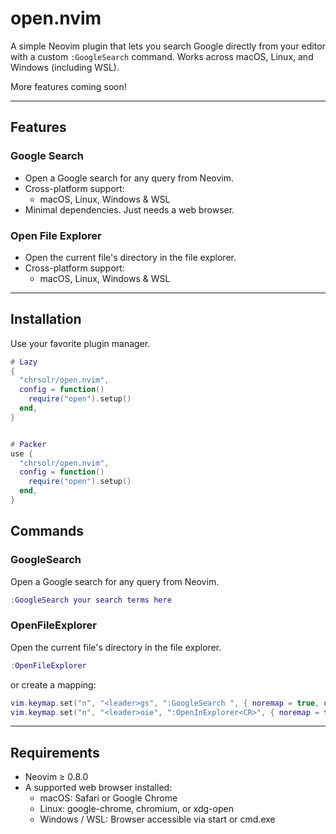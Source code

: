 # open.nvim

A simple Neovim plugin that lets you search Google directly from your editor with a custom `:GoogleSearch` command. Works across macOS, Linux, and Windows (including WSL).

More features coming soon!

---

## Features

### Google Search
- Open a Google search for any query from Neovim.
- Cross-platform support:
  - macOS, Linux, Windows & WSL
- Minimal dependencies. Just needs a web browser.

### Open File Explorer
- Open the current file's directory in the file explorer.
- Cross-platform support:
  - macOS, Linux, Windows & WSL


---

## Installation

Use your favorite plugin manager.

```lua
# Lazy
{
  "chrsolr/open.nvim",
  config = function()
    require("open").setup()
  end,
}


# Packer
use {
  "chrsolr/open.nvim",
  config = function()
    require("open").setup()
  end,
}
```

## Commands

### GoogleSearch

Open a Google search for any query from Neovim.

```lua
:GoogleSearch your search terms here
```

### OpenFileExplorer

Open the current file's directory in the file explorer.

```lua
:OpenFileExplorer
```

or create a mapping:

```lua
vim.keymap.set("n", "<leader>gs", ":GoogleSearch ", { noremap = true, desc = "Search Google in browser" })
vim.keymap.set("n", "<leader>oie", ":OpenInExplorer<CR>", { noremap = true, desc = "Open file in file explorer" })
```

---

## Requirements

- Neovim ≥ 0.8.0
- A supported web browser installed:
  - macOS: Safari or Google Chrome
  - Linux: google-chrome, chromium, or xdg-open
  - Windows / WSL: Browser accessible via start or cmd.exe

